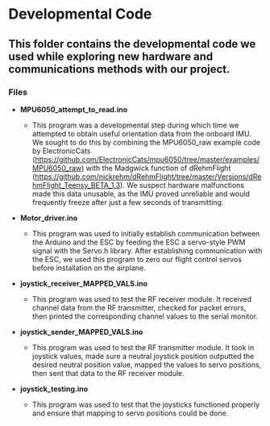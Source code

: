 # Developmental Code

## This folder contains the developmental code we used while exploring new hardware and communications methods with our project.

### Files

- **MPU6050_attempt_to_read.ino**
  - This program was a developmental step during which time we attempted to obtain useful orientation data from the onboard IMU. We sought to do this by combining the MPU6050_raw example code by ElectronicCats (https://github.com/ElectronicCats/mpu6050/tree/master/examples/MPU6050_raw) with the Madgwick function of dRehmFlight (https://github.com/nickrehm/dRehmFlight/tree/master/Versions/dRehmFlight_Teensy_BETA_1.3). We suspect hardware malfunctions made this data unusable, as the IMU proved unreliable and would frequently freeze after just a few seconds of transmitting.

- **Motor_driver.ino**
  - This program was used to initially establish communication between the Arduino and the ESC by feeding the ESC a servo-style PWM signal with the Servo.h library. After establishing communication with the ESC, we used this program to zero our flight control servos before installation on the airplane.

- **joystick_receiver_MAPPED_VALS.ino**
  - This program was used to test the RF receiver module. It received channel data from the RF transmitter, checked for packet errors, then printed the corresponding channel values to the serial monitor.

- **joystick_sender_MAPPED_VALS.ino**
  - This program was used to test the RF transmitter module. It took in joystick values, made sure a neutral joystick position outputted the desired neutral position value, mapped the values to servo positions, then sent that data to the RF receiver module.

- **joystick_testing.ino**
  - This program was used to test that the joysticks functioned properly and ensure that mapping to servo positions could be done.
